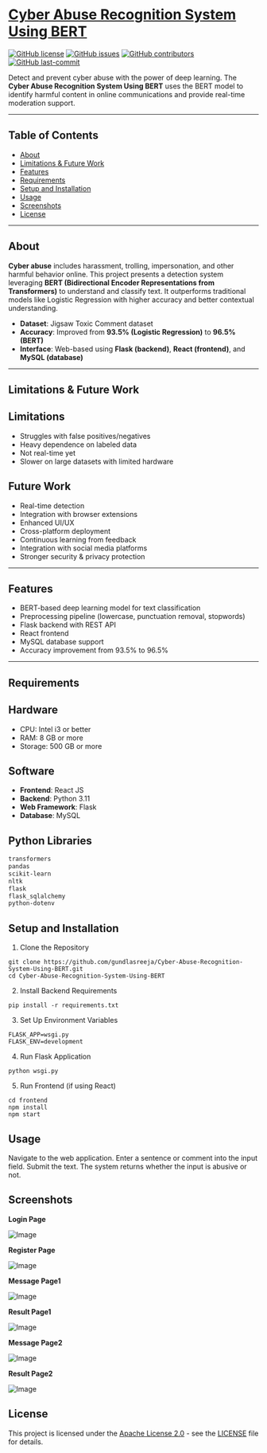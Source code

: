 # [Cyber Abuse Recognition System Using BERT](Cyber-Abuse-Recognition-System-Using-BERT)

[![GitHub license](https://img.shields.io/github/license/gundlasreeja/Cyber-Abuse-Recognition-System-Using-BERT)](LICENSE)  [![GitHub issues](https://img.shields.io/github/issues/gundlasreeja/Cyber-Abuse-Recognition-System-Using-BERT)]()  [![GitHub contributors](https://img.shields.io/github/contributors/gundlasreeja/Cyber-Abuse-Recognition-System-Using-BERT)]()  [![GitHub last-commit](https://img.shields.io/github/last-commit/gundlasreeja/Cyber-Abuse-Recognition-System-Using-BERT)]()

Detect and prevent cyber abuse with the power of deep learning. The **Cyber Abuse Recognition System Using BERT** uses the BERT model to identify harmful content in online communications and provide real-time moderation support.

---

## Table of Contents

- [About](#about)  
- [Limitations & Future Work](#limitations--future-work)  
- [Features](#features)  
- [Requirements](#requirements)  
- [Setup and Installation](#setup-and-installation)  
- [Usage](#usage)   
- [Screenshots](#screenshots)  
- [License](#license)  


---

## About

**Cyber abuse** includes harassment, trolling, impersonation, and other harmful behavior online. This project presents a detection system leveraging **BERT (Bidirectional Encoder Representations from Transformers)** to understand and classify text. It outperforms traditional models like Logistic Regression with higher accuracy and better contextual understanding.

- **Dataset**: Jigsaw Toxic Comment dataset  
- **Accuracy**: Improved from **93.5% (Logistic Regression)** to **96.5% (BERT)**  
- **Interface**: Web-based using **Flask (backend)**, **React (frontend)**, and **MySQL (database)**

---

## Limitations & Future Work

## Limitations

- Struggles with false positives/negatives  
- Heavy dependence on labeled data  
- Not real-time yet  
- Slower on large datasets with limited hardware

## Future Work

- Real-time detection  
- Integration with browser extensions  
- Enhanced UI/UX  
- Cross-platform deployment  
- Continuous learning from feedback  
- Integration with social media platforms  
- Stronger security & privacy protection

---

## Features

-  BERT-based deep learning model for text classification  
-  Preprocessing pipeline (lowercase, punctuation removal, stopwords)  
-  Flask backend with REST API  
-  React frontend  
-  MySQL database support  
-  Accuracy improvement from 93.5% to 96.5%

---

## Requirements

## Hardware

- CPU: Intel i3 or better  
- RAM: 8 GB or more  
- Storage: 500 GB or more  

## Software

- **Frontend**: React JS  
- **Backend**: Python 3.11  
- **Web Framework**: Flask  
- **Database**: MySQL  

## Python Libraries

```bash
transformers
pandas
scikit-learn
nltk
flask
flask_sqlalchemy
python-dotenv
```
## Setup and Installation
1. Clone the Repository
  ```
git clone https://github.com/gundlasreeja/Cyber-Abuse-Recognition-System-Using-BERT.git
cd Cyber-Abuse-Recognition-System-Using-BERT
```
2. Install Backend Requirements
```
pip install -r requirements.txt
```
3. Set Up Environment Variables
```
FLASK_APP=wsgi.py
FLASK_ENV=development
```
4. Run Flask Application
```
python wsgi.py
```
5. Run Frontend (if using React)
```
cd frontend
npm install
npm start
```
## Usage
Navigate to the web application.
Enter a sentence or comment into the input field.
Submit the text.
The system returns whether the input is abusive or not.

## Screenshots

**Login Page**

![Image](https://github.com/user-attachments/assets/b1580c48-e66f-4889-9c5c-7950eb9b9f0b)

**Register Page**

![Image](https://github.com/user-attachments/assets/6c176e3e-3a5f-4442-bc47-f048bd476797)

**Message Page1**

![Image](https://github.com/user-attachments/assets/3b45b130-0960-452f-b95c-40ea35670591)

**Result Page1**

![Image](https://github.com/user-attachments/assets/d5df795a-7828-4fea-bb36-024098d1fd9d)

**Message Page2**

![Image](https://github.com/user-attachments/assets/306cf51c-a518-4d94-8871-ebd1c960d4f1)

**Result Page2**

![Image](https://github.com/user-attachments/assets/351d302b-4794-417a-bce4-17758da7ef5e)

## License

This project is licensed under the [Apache License 2.0](LICENSE) - see the [LICENSE](LICENSE) file for details.
